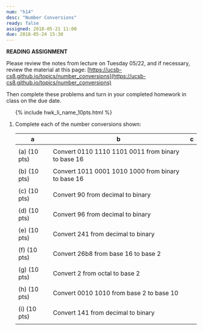 ```yaml
---
num: "h14"
desc: "Number Conversions"
ready: false
assigned: 2018-05-21 11:00
due: 2018-05-24 15:30
---
```


<b>READING ASSIGNMENT</b>

Please review the notes from lecture on Tuesday 05/22, and if necessary, review the material at this page:
[https://ucsb-cs8.github.io/topics/number_conversions](https://ucsb-cs8.github.io/topics/number_conversions)

Then complete these problems and turn in your completed homework in class on the due date.

<ol>

{% include hwk_li_name_10pts.html %}

<li markdown="1" style="margin-bottom:6em;" markdown="1"> Complete each of the number conversions shown:

<style>
div.num-conversion table * tr:nth-child(odd) { border: 0px solid white }
div.num-conversion table * tr:nth-child(even) * td:last-child { border: 3px solid black  }

div.num-conversion table * tr * th { border: 1px solid red; background-color: green;  }

</style>

<div class="num-conversion">

| a | b | c |
|-|-|-|
| | | |
|(a) (10 pts) | Convert 0110 1110 1101 0011 from binary to base 16	| |
| | |
|(b) (10 pts) | Convert 1011 0001 1010 1000 from binary to base 16	| |
| | |
|(c) (10 pts) |Convert 90 from decimal to binary	| |
| | |
|(d) (10 pts) |Convert 96 from decimal to binary	 | |
| | |
|(e) (10 pts)|Convert 241 from decimal to binary	| |
| | |
|(f) (10 pts)|Convert 26b8 from base 16 to base 2	| |
| | |
|(g) (10 pts)|Convert 2 from octal to base 2	| |
| | |
|(h) (10 pts)|Convert 0010 1010 from base 2 to base 10	| |
| | |
|(i) (10 pts)|Convert 141 from decimal to binary	| |
| | |

</div>

</li>

</ol>
